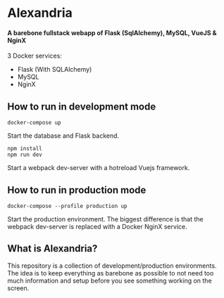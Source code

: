 Alexandria
==========
#### A barebone fullstack webapp of Flask (SqlAlchemy), MySQL, VueJS & NginX

3 Docker services:
 - Flask (With SQLAlchemy)
 - MySQL
 - NginX


How to run in development mode
----------
```
docker-compose up
```
Start the database and Flask backend.

```
npm install
npm run dev
```
Start a webpack dev-server with a hotreload Vuejs framework.

How to run in production mode
----------

```
docker-compose --profile production up
```
Start the production environment. The biggest difference is that the webpack dev-server is replaced with a Docker NginX service.

What is Alexandria?
----------
This repository is a collection of development/production environments. The idea is to keep everything as barebone as possible to not need too much information and setup before you see something working on the screen. 